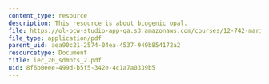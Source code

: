 ```yaml
---
content_type: resource
description: This resource is about biogenic opal.
file: https://ol-ocw-studio-app-qa.s3.amazonaws.com/courses/12-742-marine-chemistry-fall-2006/8f6b0eee499db5f5342e4c1a7a0339b5_lec_20_sdmnts_2.pdf
file_type: application/pdf
parent_uid: aea90c21-2574-04ea-4537-949b854172a2
resourcetype: Document
title: lec_20_sdmnts_2.pdf
uid: 8f6b0eee-499d-b5f5-342e-4c1a7a0339b5
---
```

